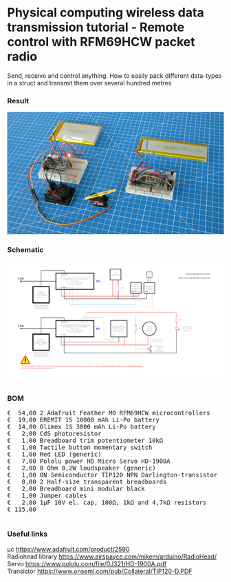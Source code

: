 # Physical computing wireless data transmission tutorial - Remote control with RFM69HCW packet radio

Send, receive and control anything. How to easily pack different data-types in a struct and transmit them over several hundred metres

### Result

![](Assets/13a%20result.jpg)

### Schematic

![](Assets/13a%20schematic.png)

### BOM

<pre>
€  54,00 2 Adafruit Feather M0 RFM69HCW microcontrollers
€  19,00 EREMIT 1S 10000 mAh Li-Po battery
€  14,00 Olimex 1S 3000 mAh Li-Po battery
€   2,00 CdS photoresistor
€   1,00 Breadboard trim potentiometer 10kΩ
€   1,00 Tactile button momentary switch
€   1,00 Red LED (generic)
€   7,00 Pololu power HD Micro Servo HD-1900A
€   2,00 8 Ohm 0,2W loudspeaker (generic)
€   1,00 ON Semiconductor TIP120 NPN Darlington-transistor
€   8,00 2 Half-size transparent breadboards
€   2,00 Breadboard mini modular black
€   1,00 Jumper cables
€   2,00 1µF 10V el. cap, 100Ω, 1kΩ and 4,7kΩ resistors
€ 115,00

</pre>  

### Useful links

μc https://www.adafruit.com/product/2590  
Radiohead library https://www.airspayce.com/mikem/arduino/RadioHead/  
Servo https://www.pololu.com/file/0J321/HD-1900A.pdf  
Transistor https://www.onsemi.com/pub/Collateral/TIP120-D.PDF
